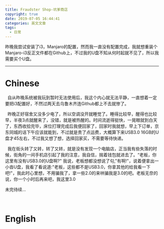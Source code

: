 ```yaml
---
title: Fraudster Shop-坑爹商店
copyright: true
date: 2019-07-05 16:44:41
categories: 英文文章
tags:
  - 日常
---
```


  昨晚我尝试安装了i3，Manjaro的配置，然而我一直没有配置完成，我就想重装个Manjaro-i3反正文件都在Github上，不过我的U盘不知从何时起就不见了，所以我需要买个U盘。
<!--more-->

---

# Chinese

&nbsp;&nbsp;自从昨晚系统被我玩到暂时无法使用后，我这个内心就无法平静，一直想着一定要把i3配置好，不然过两天去乌鲁木齐连Github都上不去就惨了。

&nbsp;&nbsp;昨晚正好宿舍又没多少电了，所以空调没开就睡觉了。睡得比较早，醒得也比较早，半夜3点就醒来了，没错，就是被热醒的。时间流逝得挺快，一晃眼就到白天了，东西收拾完毕，床位打理完成后我便回家了，回家时我就想，早上下订单，京东同城的话下午应该就能到，不过就是贵了点运费，大概算下来USB3.0 16GB的U盘才45左右，不过我又想了想，选择回家买，不需要等待快递。

&nbsp;&nbsp;我在街头转了又转，转了又转，就是没有发现一个电脑店，正当我有些失落的时候，街角的一间手机店引起了我的注意，我自信，揣着钱包就进去了。“老板，你这里有没有USB3.0的U盘啊?" 我说，老板想都没想说了句,"有啊!"，说着便拿出一小沓U盘，我看了看说道:"老板，这些都不是USB3.0，你拿其他的给我看一下吧!"，我此时心里想，不用骗我了，拿一些2.0的来哄骗我是3.0的吧。老板无奈的说，你一个小时后再来吧，我这里3.0

未完待续...


&nbsp;

# English
